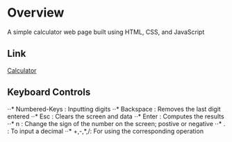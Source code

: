 # Overview

A simple calculator web page built using HTML, CSS, and JavaScript

## Link

[Calculator](https://namit-c.github.io/simple_calculator/)

## Keyboard Controls

⋅⋅* Numbered-Keys : Inputting digits
⋅⋅* Backspace : Removes the last digit entered
⋅⋅* Esc : Clears the screen and data
⋅⋅* Enter : Computes the results
⋅⋅* n : Change the sign of the number on the screen; postive or negative
⋅⋅* . : To input a decimal
⋅⋅* +,-,*,/: For using the corresponding operation


